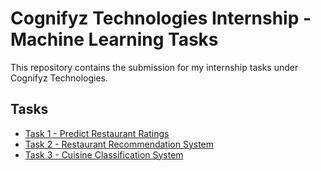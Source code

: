 # Cognifyz Technologies Internship - Machine Learning Tasks

This repository contains the submission for my internship tasks under Cognifyz Technologies.

## Tasks

- [Task 1 - Predict Restaurant Ratings](./Task-1/)
- [Task 2 - Restaurant Recommendation System](./TASK-2/)
- [Task 3 - Cuisine Classification System](./TASK-3/)
